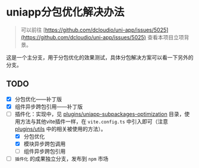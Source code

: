 # uniapp分包优化解决办法

> 可以前往 [https://github.com/dcloudio/uni-app/issues/5025](https://github.com/dcloudio/uni-app/issues/5025) 查看本项目立项背景。

这是一个主分支，用于分包优化的效果测试，具体分包解决方案可以看一下另外的分支。

## TODO

* [X] 分包优化——补丁版
* [X] 组件异步跨包引用——补丁版
* [ ] 插件化：实现中，见 [plugins/uniapp-subpackages-optimization](./plugins/uniapp-subpackages-optimization/index.ts) 目录，使用方法与其他vite插件一样，在 `vite.config.ts` 中引入即可（注意 [plugins/utils](./plugins/utils/index.ts) 中的相关被使用的方法）。
    * [X] 分包优化
    * [X] 模块异步跨包调用
    * [ ] 组件异步跨包引用
* [ ] `插件化` 的成果独立分支，发布到 `npm` 市场
